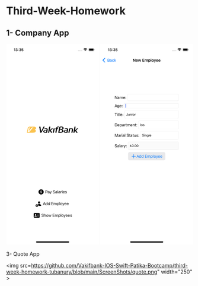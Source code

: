 # Third-Week-Homework
1- Company App
--
<img src="https://github.com/Vakifbank-IOS-Swift-Patika-Bootcamp/third-week-homework-tubanury/blob/main/ScreenShots/Simulator%20Screen%20Shot%20-%20iPhone%2013%20-%202022-11-20%20at%2013.35.09.png" width="250" >
<img src="https://github.com/Vakifbank-IOS-Swift-Patika-Bootcamp/third-week-homework-tubanury/blob/main/ScreenShots/Simulator%20Screen%20Shot%20-%20iPhone%2013%20-%202022-11-20%20at%2013.35.21.png" width="250" >

3- Quote App

<img src=https://github.com/Vakifbank-IOS-Swift-Patika-Bootcamp/third-week-homework-tubanury/blob/main/ScreenShots/quote.png" width="250" >
